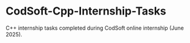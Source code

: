 # CodSoft-Cpp-Internship-Tasks
C++ internship tasks completed during CodSoft online internship (June 2025).
